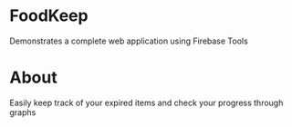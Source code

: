 # FoodKeep
Demonstrates a complete web application using Firebase Tools

# About
Easily keep track of your expired items and check your progress through graphs
